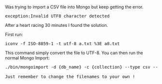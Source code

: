 Was trying to import a CSV file into Mongo but keep getting the error.

<pre class="prettyprint">exception:Invalid UTF8 character detected</pre>

After a heart racing 30 minutes I found the solution.

First run:

<pre class="prettyprint">iconv -f ISO-8859-1 -t utf-8 a.txt %3E a8.txt</pre>

This command simply convert the file to UTF-8. You can then run the normal Mongo Import:

<pre class="prettyprint">./bin/mongoimport -d {db_name} -c {collection} --type csv --file a8.txt --headerline

Just remember to change the filenames to your own !